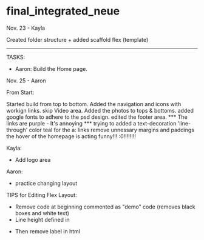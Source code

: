 # final_integrated_neue

Nov. 23 - Kayla

Created folder structure + added scaffold flex (template)


------------------------------------------------------------

TASKS:

- Aaron: 
Build the Home page. 

Nov. 25 - Aaron

From Start: 

Started build from top to bottom.
Added the navigation and icons with workign links.
skip Video area.
Added the photos to tops & bottoms.
added google fonts to adhere to the psd design.
edited the footer area. 
*** The links are purple - It's annoying *** 
trying to added a text-decoration 'line-through' color teal for the a: links
remove unnessary margins and paddings
the hover of the homepage is acting funny!!! :0!!!!!!!! 


Kayla: 
- Add logo area

Aaron: 
- practice changing layout

TIPS for Editing Flex Layout:

- Remove code at beginning commented as "demo" code (removes black boxes and white text)
- Line height defined in <p>
- Then remove label in html